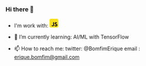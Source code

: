 ### Hi there 👋

- I'm work with:
![JS](https://github.com/eriquebomfim/eriquebomfim/blob/main/images/javascript.png)

- 🌱 I’m currently learning: 
AI/ML with TensorFlow

- 📫 How to reach me:
twitter: @BomfimErique
email  : erique.bomfim@gmail.com


<!--
**eriquebomfim/eriquebomfim** is a ✨ _special_ ✨ repository because its `README.md` (this file) appears on your GitHub profile.

Here are some ideas to get you started:

- 🔭 I’m currently working on ...
- 🌱 I’m currently learning ...
- 👯 I’m looking to collaborate on ...
- 🤔 I’m looking for help with ...
- 💬 Ask me about ...
- 📫 How to reach me: ...
- 😄 Pronouns: ...
- ⚡ Fun fact: ...
-->


